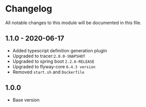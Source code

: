 
# Changelog
All notable changes to this module will be documented in this file.


## 1.1.0 - 2020-06-17

- Added typescript definition generation plugin
- Upgraded to tracer:`2.0.0-SNAPSHOT`
- Upgraded to spring boot `2.2.6-RELEASE`
- Upgraded to flyway-core `6.4.3 version`
- Removed `start.sh` and `Dockerfile`

## 1.0.0

- Base version
